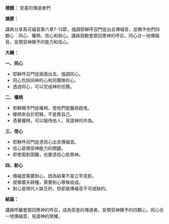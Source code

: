 **標題：** 受差的傳道者們

**摘要：**

講員分享馬可福音第六章7-13節，強調耶穌呼召門徒出去傳福音，並賜予他們四顆心：同心、權柄、信心和耐心。講員鼓勵會眾回應神的呼召，同心合一地傳福音，並領受神賜予的能力和信心。

**大綱：**

**一、同心**
* 耶穌呼召門徒兩兩出去，強調同心。
* 同心包括同神的心和同團隊的心。
* 透過同心，可以完成神的任務。

**二、權柄**
* 耶穌賜予門徒權柄，使他們能醫病趕鬼。
* 權柄來自於耶穌，不是靠自己。
* 憑著權柄，可以服侍他人，見證神的作為。

**三、信心**
* 耶穌呼召門徒憑信心出去傳福音。
* 信心是領受神能力的關鍵。
* 即使面對困難，也要憑信心依靠神。

**四、耐心**
* 傳福音需要耐心，因為結果不是立竿見影。
* 就像農夫耕種，需要耐心等候收成。
* 耐心是現代人缺乏的，但卻是傳福音不可或缺的。

**結論：**

講員呼籲會眾回應神的呼召，成為受差的傳道者。並領受神賜予的四顆心，同心合一地傳福音，見證神的榮耀。